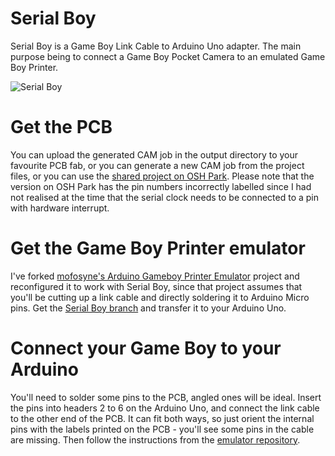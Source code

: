 # Serial Boy

Serial Boy is a Game Boy Link Cable to Arduino Uno adapter. The main purpose being to connect a Game Boy Pocket Camera to an emulated Game Boy Printer.

![Serial Boy]()

# Get the PCB

You can upload the generated CAM job in the output directory to your favourite PCB fab, or you can generate a new CAM job from the project files, or you can use the [shared project on OSH Park](https://oshpark.com/shared_projects/0MKOwrEA). Please note that the version on OSH Park has the pin numbers incorrectly labelled since I had not realised at the time that the serial clock needs to be connected to a pin with hardware interrupt.

# Get the Game Boy Printer emulator

I've forked [mofosyne's Arduino Gameboy Printer Emulator](https://github.com/mofosyne/arduino-gameboy-printer-emulator) project and reconfigured it to work with Serial Boy, since that project assumes that you'll be cutting up a link cable and directly soldering it to Arduino Micro pins. Get the [Serial Boy branch](https://github.com/francoiswnel/arduino-gameboy-printer-emulator/tree/serial-boy) and transfer it to your Arduino Uno.

# Connect your Game Boy to your Arduino

You'll need to solder some pins to the PCB, angled ones will be ideal. Insert the pins into headers 2 to 6 on the Arduino Uno, and connect the link cable to the other end of the PCB. It can fit both ways, so just orient the internal pins with the labels printed on the PCB - you'll see some pins in the cable are missing. Then follow the instructions from the [emulator repository](https://github.com/francoiswnel/arduino-gameboy-printer-emulator/tree/serial-boy).
